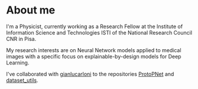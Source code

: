 # About me

I'm a Physicist, currently working as a Research Fellow at the Institute of Information Science and Technologies ISTI of the National Research Council CNR in Pisa.

My research interests are on Neural Network models applied to medical images with a specific focus on explainable-by-design models for Deep Learning.

I've collaborated with [gianlucarloni](https://github.com/gianlucarloni) to the repositories [ProtoPNet](https://github.com/andreaberti11235/ProtoPNet) and [dataset_utils](https://github.com/gianlucarloni/dataset_utils_scripts).


<!--
**andreaberti11235/andreaberti11235** is a ✨ _special_ ✨ repository because its `README.md` (this file) appears on your GitHub profile.

Here are some ideas to get you started:

- 🔭 I’m currently working on ...
- 🌱 I’m currently learning ...
- 👯 I’m looking to collaborate on ...
- 🤔 I’m looking for help with ...
- 💬 Ask me about ...
- 📫 How to reach me: ...
- 😄 Pronouns: ...
- ⚡ Fun fact: ...
-->
